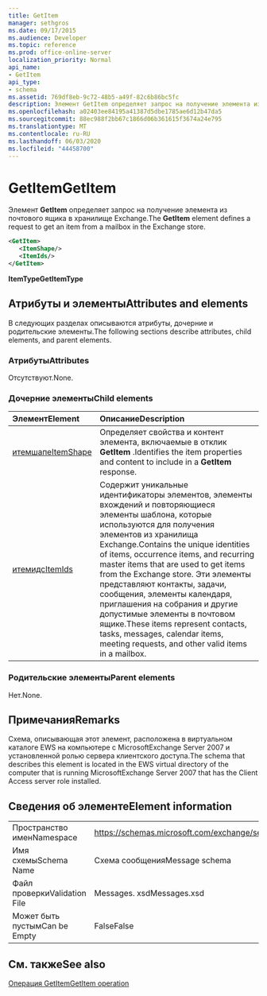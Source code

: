 ```yaml
---
title: GetItem
manager: sethgros
ms.date: 09/17/2015
ms.audience: Developer
ms.topic: reference
ms.prod: office-online-server
localization_priority: Normal
api_name:
- GetItem
api_type:
- schema
ms.assetid: 769df8eb-9c72-48b5-a49f-82c6b86bc5fc
description: Элемент GetItem определяет запрос на получение элемента из почтового ящика в хранилище Exchange.
ms.openlocfilehash: a02403ee84195a41387d5dbe1785ae6d12b47da5
ms.sourcegitcommit: 88ec988f2bb67c1866d06b361615f3674a24e795
ms.translationtype: MT
ms.contentlocale: ru-RU
ms.lasthandoff: 06/03/2020
ms.locfileid: "44458700"
---
```

# <a name="getitem"></a><span data-ttu-id="8dc84-103">GetItem</span><span class="sxs-lookup"><span data-stu-id="8dc84-103">GetItem</span></span>

<span data-ttu-id="8dc84-104">Элемент **GetItem** определяет запрос на получение элемента из почтового ящика в хранилище Exchange.</span><span class="sxs-lookup"><span data-stu-id="8dc84-104">The **GetItem** element defines a request to get an item from a mailbox in the Exchange store.</span></span> 
  
```xml
<GetItem>
   <ItemShape/>
   <ItemIds/>
</GetItem>
```

 <span data-ttu-id="8dc84-105">**ItemType**</span><span class="sxs-lookup"><span data-stu-id="8dc84-105">**GetItemType**</span></span>
## <a name="attributes-and-elements"></a><span data-ttu-id="8dc84-106">Атрибуты и элементы</span><span class="sxs-lookup"><span data-stu-id="8dc84-106">Attributes and elements</span></span>

<span data-ttu-id="8dc84-107">В следующих разделах описываются атрибуты, дочерние и родительские элементы.</span><span class="sxs-lookup"><span data-stu-id="8dc84-107">The following sections describe attributes, child elements, and parent elements.</span></span>
  
### <a name="attributes"></a><span data-ttu-id="8dc84-108">Атрибуты</span><span class="sxs-lookup"><span data-stu-id="8dc84-108">Attributes</span></span>

<span data-ttu-id="8dc84-109">Отсутствуют.</span><span class="sxs-lookup"><span data-stu-id="8dc84-109">None.</span></span>
  
### <a name="child-elements"></a><span data-ttu-id="8dc84-110">Дочерние элементы</span><span class="sxs-lookup"><span data-stu-id="8dc84-110">Child elements</span></span>

|<span data-ttu-id="8dc84-111">**Элемент**</span><span class="sxs-lookup"><span data-stu-id="8dc84-111">**Element**</span></span>|<span data-ttu-id="8dc84-112">**Описание**</span><span class="sxs-lookup"><span data-stu-id="8dc84-112">**Description**</span></span>|
|:-----|:-----|
|[<span data-ttu-id="8dc84-113">итемшапе</span><span class="sxs-lookup"><span data-stu-id="8dc84-113">ItemShape</span></span>](itemshape.md) <br/> |<span data-ttu-id="8dc84-114">Определяет свойства и контент элемента, включаемые в отклик **GetItem** .</span><span class="sxs-lookup"><span data-stu-id="8dc84-114">Identifies the item properties and content to include in a **GetItem** response.</span></span>  <br/> |
|[<span data-ttu-id="8dc84-115">итемидс</span><span class="sxs-lookup"><span data-stu-id="8dc84-115">ItemIds</span></span>](itemids.md) <br/> |<span data-ttu-id="8dc84-116">Содержит уникальные идентификаторы элементов, элементы вхождений и повторяющиеся элементы шаблона, которые используются для получения элементов из хранилища Exchange.</span><span class="sxs-lookup"><span data-stu-id="8dc84-116">Contains the unique identities of items, occurrence items, and recurring master items that are used to get items from the Exchange store.</span></span> <span data-ttu-id="8dc84-117">Эти элементы представляют контакты, задачи, сообщения, элементы календаря, приглашения на собрания и другие допустимые элементы в почтовом ящике.</span><span class="sxs-lookup"><span data-stu-id="8dc84-117">These items represent contacts, tasks, messages, calendar items, meeting requests, and other valid items in a mailbox.</span></span>  <br/> |
   
### <a name="parent-elements"></a><span data-ttu-id="8dc84-118">Родительские элементы</span><span class="sxs-lookup"><span data-stu-id="8dc84-118">Parent elements</span></span>

<span data-ttu-id="8dc84-119">Нет.</span><span class="sxs-lookup"><span data-stu-id="8dc84-119">None.</span></span>
  
## <a name="remarks"></a><span data-ttu-id="8dc84-120">Примечания</span><span class="sxs-lookup"><span data-stu-id="8dc84-120">Remarks</span></span>

<span data-ttu-id="8dc84-121">Схема, описывающая этот элемент, расположена в виртуальном каталоге EWS на компьютере с MicrosoftExchange Server 2007 и установленной ролью сервера клиентского доступа.</span><span class="sxs-lookup"><span data-stu-id="8dc84-121">The schema that describes this element is located in the EWS virtual directory of the computer that is running MicrosoftExchange Server 2007 that has the Client Access server role installed.</span></span>
  
## <a name="element-information"></a><span data-ttu-id="8dc84-122">Сведения об элементе</span><span class="sxs-lookup"><span data-stu-id="8dc84-122">Element information</span></span>

|||
|:-----|:-----|
|<span data-ttu-id="8dc84-123">Пространство имен</span><span class="sxs-lookup"><span data-stu-id="8dc84-123">Namespace</span></span>  <br/> |https://schemas.microsoft.com/exchange/services/2006/messages  <br/> |
|<span data-ttu-id="8dc84-124">Имя схемы</span><span class="sxs-lookup"><span data-stu-id="8dc84-124">Schema Name</span></span>  <br/> |<span data-ttu-id="8dc84-125">Схема сообщения</span><span class="sxs-lookup"><span data-stu-id="8dc84-125">Message schema</span></span>  <br/> |
|<span data-ttu-id="8dc84-126">Файл проверки</span><span class="sxs-lookup"><span data-stu-id="8dc84-126">Validation File</span></span>  <br/> |<span data-ttu-id="8dc84-127">Messages. xsd</span><span class="sxs-lookup"><span data-stu-id="8dc84-127">Messages.xsd</span></span>  <br/> |
|<span data-ttu-id="8dc84-128">Может быть пустым</span><span class="sxs-lookup"><span data-stu-id="8dc84-128">Can be Empty</span></span>  <br/> |<span data-ttu-id="8dc84-129">False</span><span class="sxs-lookup"><span data-stu-id="8dc84-129">False</span></span>  <br/> |
   
## <a name="see-also"></a><span data-ttu-id="8dc84-130">См. также</span><span class="sxs-lookup"><span data-stu-id="8dc84-130">See also</span></span>



[<span data-ttu-id="8dc84-131">Операция GetItem</span><span class="sxs-lookup"><span data-stu-id="8dc84-131">GetItem operation</span></span>](getitem-operation.md)

